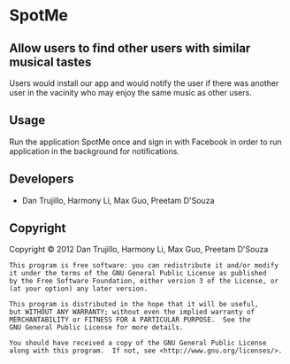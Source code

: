 # SpotMe

## Allow users to find other users with similar musical tastes

Users would install our app and would notify the user if there was another user in the vacinity who may enjoy the same music as other users.

## Usage
Run the application SpotMe once and sign in with Facebook in order to run application in the background for notifications.

## Developers

* Dan Trujillo, Harmony Li, Max Guo, Preetam D'Souza

## Copyright

Copyright © 2012 Dan Trujillo, Harmony Li, Max Guo, Preetam D'Souza

    This program is free software: you can redistribute it and/or modify
    it under the terms of the GNU General Public License as published
    by the Free Software Foundation, either version 3 of the License, or
    (at your option) any later version.

    This program is distributed in the hope that it will be useful,
    but WITHOUT ANY WARRANTY; without even the implied warranty of
    MERCHANTABILITY or FITNESS FOR A PARTICULAR PURPOSE.  See the
    GNU General Public License for more details.

    You should have received a copy of the GNU General Public License
    along with this program.  If not, see <http://www.gnu.org/licenses/>.